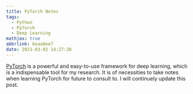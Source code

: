 ```yaml
---
title: PyTorch Notes
tags:
  - Python
  - PyTorch
  - Deep Learning
mathjax: true
abbrlink: 6eaa0ee7
date: 2021-03-02 14:27:20
---
```


[PyTorch](https://pytorch.org/) is a powerful and easy-to-use framework for deep learning, which is a indispensable tool for my research. It is of necessities to take notes when learning PyTorch for future to consult to. I will continuely update this post.

<!-- more -->

